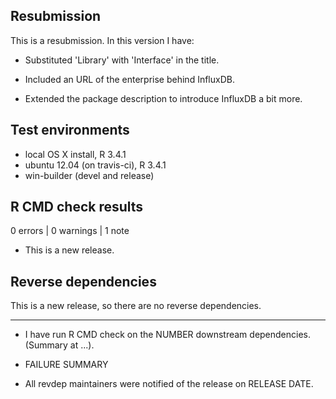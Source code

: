 ## Resubmission
This is a resubmission. In this version I have:

* Substituted 'Library' with 'Interface' in the title.

* Included an URL of the enterprise behind InfluxDB.

* Extended the package description to introduce InfluxDB a bit more.

## Test environments
* local OS X install, R 3.4.1
* ubuntu 12.04 (on travis-ci), R 3.4.1
* win-builder (devel and release)

## R CMD check results

0 errors | 0 warnings | 1 note

* This is a new release.

## Reverse dependencies

This is a new release, so there are no reverse dependencies.

---

* I have run R CMD check on the NUMBER downstream dependencies.
  (Summary at ...). 
  
* FAILURE SUMMARY

* All revdep maintainers were notified of the release on RELEASE DATE.
